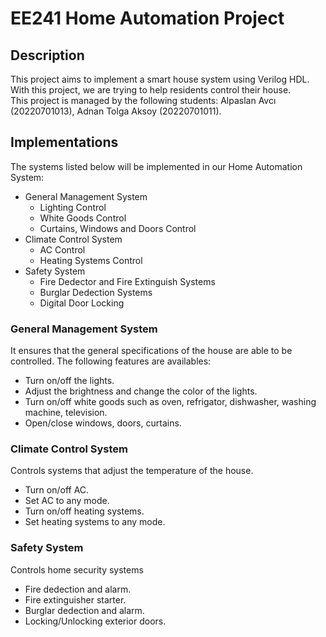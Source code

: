 # EE241 Home Automation Project

## Description
This project aims to implement a smart house system using Verilog HDL. With this project, we are trying to help residents control their house.  
This project is managed by the following students: Alpaslan Avcı (20220701013), Adnan Tolga Aksoy (20220701011).

## Implementations

The systems listed below will be implemented in our Home Automation System:

  * General Management System
    * Lighting Control
    * White Goods Control
    * Curtains, Windows and Doors Control
  * Climate Control System
    * AC Control
    * Heating Systems Control
  * Safety System
    * Fire Dedector and Fire Extinguish Systems
    * Burglar Dedection Systems
    * Digital Door Locking

### General Management System
It ensures that the general specifications of the house are able to be controlled. The following features are availables:
 * Turn on/off the lights.
 * Adjust the brightness and change the color of the lights.
 * Turn on/off white goods such as oven, refrigator, dishwasher, washing machine, television.
 * Open/close windows, doors, curtains.

### Climate Control System
Controls systems that adjust the temperature of the house.
 * Turn on/off AC.
 * Set AC to any mode.
 * Turn on/off heating systems.
 * Set heating systems to any mode.

### Safety System
Controls home security systems
 * Fire dedection and alarm.
 * Fire extinguisher starter.
 * Burglar dedection and alarm.
 * Locking/Unlocking exterior doors.
